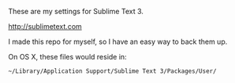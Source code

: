 These are my settings for Sublime Text 3.

http://sublimetext.com

I made this repo for myself, so I have an easy way to back them up.

On OS X, these files would reside in:

`~/Library/Application Support/Sublime Text 3/Packages/User/`

